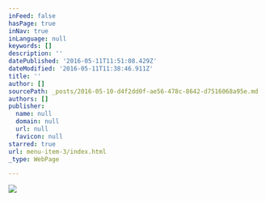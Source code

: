 ```yaml
---
inFeed: false
hasPage: true
inNav: true
inLanguage: null
keywords: []
description: ''
datePublished: '2016-05-11T11:51:08.429Z'
dateModified: '2016-05-11T11:38:46.911Z'
title: ''
author: []
sourcePath: _posts/2016-05-10-d4f2dd0f-ae56-478c-8642-d7516068a95e.md
authors: []
publisher:
  name: null
  domain: null
  url: null
  favicon: null
starred: true
url: menu-item-3/index.html
_type: WebPage

---
```

![](https://the-grid-user-content.s3-us-west-2.amazonaws.com/f8a4104d-f07d-441c-8a53-fd341cb29312.jpg)